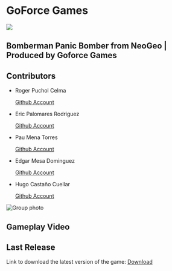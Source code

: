 
# GoForce Games
![](https://github.com/GoForceGames/panicbomber/assets/135045767/9eb2a4f2-b088-4cfe-9a69-113e00f0da99)


## **Bomberman Panic Bomber from NeoGeo | Produced by Goforce Games**

## **Contributors**

* Roger Puchol Celma

  [Github Account](https://github.com/Ropuce)

* Eric Palomares Rodriguez

  [Github Account](https://github.com/errico6)

* Pau Mena Torres

  [Github Account](https://github.com/PauMenaTorres)

* Edgar Mesa Dominguez 

  [Github Account](https://github.com/edgarmd1)

* Hugo Castaño Cuellar

  [Github Account](https://github.com/HentSenp)

![Group photo](https://user-images.githubusercontent.com/117993994/222914726-9e7c26ed-b7f6-4290-9ac0-73f24d94d440.png)

## Gameplay Video



## Last Release 

Link to download the latest version of the game: [Download](https://github.com/GoForce-Games/Projecte-1/releases/tag/v0.5)




